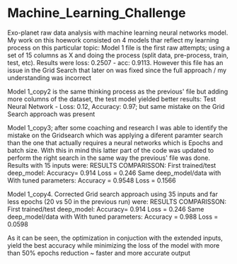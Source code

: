 # Machine_Learning_Challenge
Exo-planet raw data analysis with machine learning neural networks model.
My work on this hoework consisted on 4 models thar reflect my learning process on this particular topic:
Model 1 file is the first raw attempts; using a set of 15 columns as X and doing the process (split data, pre-process, train, test, etc). Results were loss: 0.2507 - acc: 0.9113. However this file has an issue in the Grid Search that later on was fixed since the full approach / my understanding was incorrect

Model 1_copy2 is the same thinking process as the previous' file but adding more columns of the dataset, the test model yielded better results: Test Neural Network - Loss: 0.12, Accuracy: 0.97; but same mistake on the Grid Search approach was present

Model 1_copy3; after some coaching and research I was able to identify the mistake on the Gridsearch which was applying a diferent paramter search than the one that actually requires a neural networks which is Epochs and batch size. With this in mind this latter part of the code was updated to perform the right search in the same way the previous' file was done. Results with 15 inputs were: 
      RESULTS COMPARISSON:
      First trained/test deep_model: Accuracy= 0.914  Loss = 0.246
      Same deep_model/data with With tuned parameters: Accuracy = 0.9548 Loss = 0.1566
      
Model 1_copy4. Corrected Grid search approach using 35 inputs and far less epochs (20 vs 50 in the previous run) were:
      RESULTS COMPARISSON:
      First trained/test deep_model: Accuracy= 0.914  Loss = 0.246
      Same deep_model/data with With tuned parameters: Accuracy = 0.988 Loss = 0.0598
 
As it can be seen, the optimization in conjuction with the extended inputs, yield the best accuracy while minimizing the loss of the model with more than 50% epochs reduction ~ faster and more accurate output
